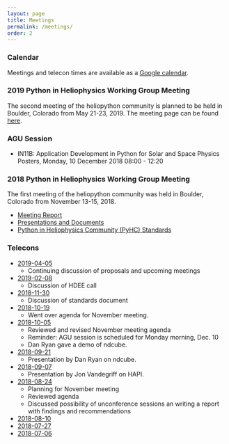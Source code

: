 ```yaml
---
layout: page
title: Meetings
permalink: /meetings/
order: 2
---
```

### Calendar

Meetings and telecon times are available as a [Google calendar](https://calendar.google.com/calendar?cid=NG42Z3YyaWZncDZyZ25rOGF1N2pzZjF1azBAZ3JvdXAuY2FsZW5kYXIuZ29vZ2xlLmNvbQ).

### 2019 Python in Heliophysics Working Group Meeting 

The second meeting of the heliopython community is planned to be held in Boulder, Colorado from May 21-23, 2019. The
meeting page can be found [here](http://lasp.colorado.edu/home/pyhc-meeting/).

### AGU Session
* IN11B: Application Development in Python for Solar and Space Physics Posters, Monday, 10 December 2018  08:00 - 12:20

### 2018 Python in Heliophysics Working Group Meeting 

The first meeting of the heliopython community was held in Boulder, Colorado from November 13-15, 2018. 
* [Meeting Report](https://docs.google.com/document/d/1ejP0kaibf6DRxjYJNmPrF1t3Nl21r0pC1FuDhu0hPnM/edit?usp=sharing)
* [Presentations and Documents](https://drive.google.com/open?id=1snib9D8PcSaPByMqrAx8_4b05RfsTh58)
* [Python in Heliophysics Community (PyHC) Standards](https://github.com/heliophysicsPy/standards/blob/master/standards.md)

### Telecons

* [2019-04-05](https://drive.google.com/open?id=18c5TSAve2JXQV9LthQXYGlD524b_nf2Q)
  * Continuing discussion of proposals and upcoming meetings
* [2019-02-08](https://drive.google.com/open?id=1XEQaV6c6kXDokhJ83JX18dN5DQVt2I_x)
  * Discussion of HDEE call
* [2018-11-30](https://docs.google.com/document/d/1Pk0XWjqbjpe9_xln9ZqQ_00o6wVDXIpjyhFq-moUBC0/edit#heading=h.i5bghtfdk9hv)
  * Discussion of standards document
* [2018-10-19](https://drive.google.com/open?id=1VgpR6eLZ-JZ2Y9NQrxy-kw0DVKdVLTYV)
  * Went over agenda for November meeting.  
* [2018-10-05](https://drive.google.com/open?id=1_vZ_1TI1P5vtgmRbU01Ufy6FEREi5fOv)
  * Reviewed and revised November meeting agenda
  * Reminder: AGU session is scheduled for Monday morning, Dec. 10
  * Dan Ryan gave a demo of ndcube.
* [2018-09-21](https://drive.google.com/open?id=1KVvFam8zk_LG_UEZOEigB9l1nJkegZ8A)
  * Presentation by Dan Ryan on ndcube.
* [2018-09-07](http://datashop.elasticbeanstalk.com/hapi)
  * Presentation by Jon Vandegriff on HAPI.
* [2018-08-24](https://drive.google.com/open?id=19eL7iJdzwjvgvo1L3EpHAaJYkeRMflD_)
  * Planning for November meeting
  * Reviewed agenda
  * Discussed possibility of unconference sessions an writing a report with findings and recommendations
* [2018-08-10](https://drive.google.com/open?id=1CHZm5NbicoB0djvpQXZjDagVBjQMIjj4)
* [2018-07-27](https://drive.google.com/open?id=15-W7BSp-BZ9B08sHXm5LfJIw-4XVfLoN)
* [2018-07-06](https://drive.google.com/open?id=1XppfiUg2BSxfF1opF8SW2IG4sFqzESPI)
